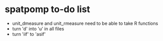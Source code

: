 # spatpomp to-do list

- unit_dmeasure and unit_rmeasure need to be able to take R functions
- turn 'd' into 'u' in all files
- turn 'iif' to 'asif'

